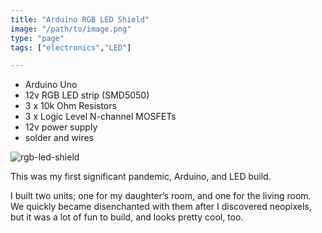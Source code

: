 ```yaml
---
title: "Arduino RGB LED Shield"
image: "/path/to/image.png"
type: "page"
tags: ["electronics","LED"]

---
```


- Arduino Uno
- 12v RGB LED strip (SMD5050)
- 3 x 10k Ohm Resistors
- 3 x Logic Level N-channel MOSFETs
- 12v power supply
- solder and wires

![rgb-led-shield](/arduinorgbledshield.jpg)


This was my first significant pandemic, Arduino, and LED build.

I built two units; one for my daughter’s room, and one for the living room. We quickly became disenchanted with them after I discovered neopixels, but it was a lot of fun to build, and looks pretty cool, too. 

